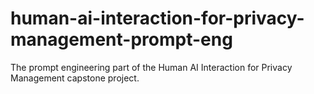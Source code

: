 # human-ai-interaction-for-privacy-management-prompt-eng
The prompt engineering part of the Human AI Interaction for Privacy Management capstone project.

